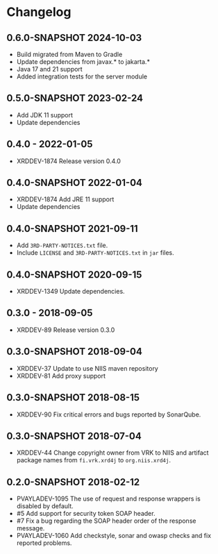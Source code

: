 # Changelog

## 0.6.0-SNAPSHOT 2024-10-03
- Build migrated from Maven to Gradle 
- Update dependencies from javax.* to jakarta.*
- Java 17 and 21 support 
- Added integration tests for the server module

## 0.5.0-SNAPSHOT 2023-02-24
- Add JDK 11 support
- Update dependencies
 
## 0.4.0 - 2022-01-05
- XRDDEV-1874 Release version 0.4.0

## 0.4.0-SNAPSHOT 2022-01-04
- XRDDEV-1874 Add JRE 11 support
- Update dependencies

## 0.4.0-SNAPSHOT 2021-09-11
- Add `3RD-PARTY-NOTICES.txt` file.
- Include `LICENSE` and `3RD-PARTY-NOTICES.txt` in `jar` files. 

## 0.4.0-SNAPSHOT 2020-09-15
- XRDDEV-1349 Update dependencies.

## 0.3.0 - 2018-09-05
- XRDDEV-89 Release version 0.3.0

## 0.3.0-SNAPSHOT 2018-09-04
- XRDDEV-37 Update to use NIIS maven repository
- XRDDEV-81 Add proxy support

## 0.3.0-SNAPSHOT 2018-08-15
- XRDDEV-90 Fix critical errors and bugs reported by SonarQube.

## 0.3.0-SNAPSHOT 2018-07-04
- XRDDEV-44 Change copyright owner from VRK to NIIS and artifact package names from `fi.vrk.xrd4j` to `org.niis.xrd4j`.

## 0.2.0-SNAPSHOT 2018-02-12
- PVAYLADEV-1095 The use of request and response wrappers is disabled by default.
- #5 Add support for security token SOAP header.
- #7 Fix a bug regarding the SOAP header order of the response message.
- PVAYLADEV-1060 Add checkstyle, sonar and owasp checks and fix reported problems.
